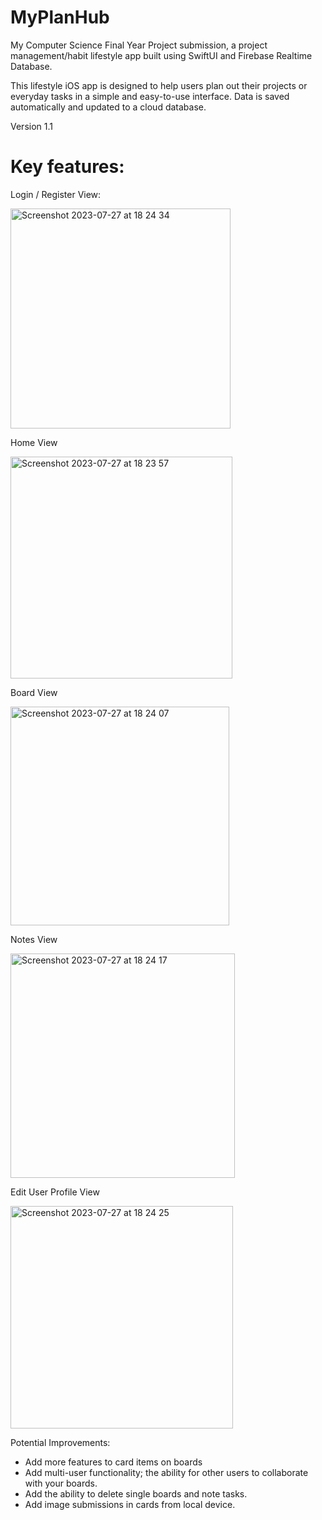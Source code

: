 # MyPlanHub
My Computer Science Final Year Project submission, a project management/habit lifestyle app built using SwiftUI and Firebase Realtime Database. 

This lifestyle iOS app is designed to help users plan out their projects or everyday tasks in a simple and easy-to-use interface. Data is saved automatically and updated to a cloud database.

Version 1.1

<h1><b>Key features: </b></h1>

Login / Register View:


<img width="352" alt="Screenshot 2023-07-27 at 18 24 34" src="https://github.com/bi0hazarDD/MyPlanHub/assets/41805267/86063615-65f7-4d15-95d4-854fd3ead26d">


Home View



<img width="355" alt="Screenshot 2023-07-27 at 18 23 57" src="https://github.com/bi0hazarDD/MyPlanHub/assets/41805267/d9dcdf1e-2e2e-4732-ba6b-78728af6f81d">



Board View


<img width="350" alt="Screenshot 2023-07-27 at 18 24 07" src="https://github.com/bi0hazarDD/MyPlanHub/assets/41805267/f24043ef-1ba1-4217-b48c-d3bdc127691b">

Notes View



<img width="359" alt="Screenshot 2023-07-27 at 18 24 17" src="https://github.com/bi0hazarDD/MyPlanHub/assets/41805267/9bcfc436-421a-4e52-8254-9701fd897d5f">



Edit User Profile View



<img width="356" alt="Screenshot 2023-07-27 at 18 24 25" src="https://github.com/bi0hazarDD/MyPlanHub/assets/41805267/abe0193c-6d1c-4bb7-a6b4-ea497cac6bd9">


Potential Improvements:
- Add more features to card items on boards
- Add multi-user functionality; the ability for other users to collaborate with your boards.
- Add the ability to delete single boards and note tasks.
- Add image submissions in cards from local device.
